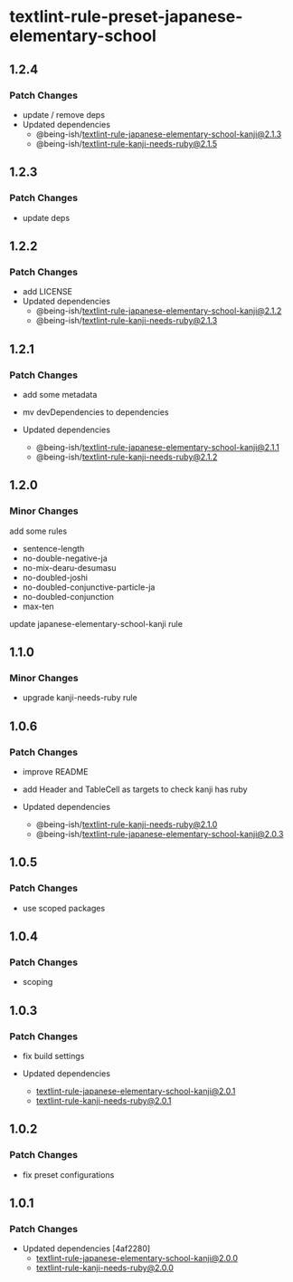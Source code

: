 # textlint-rule-preset-japanese-elementary-school

## 1.2.4

### Patch Changes

- update / remove deps
- Updated dependencies
  - @being-ish/textlint-rule-japanese-elementary-school-kanji@2.1.3
  - @being-ish/textlint-rule-kanji-needs-ruby@2.1.5

## 1.2.3

### Patch Changes

- update deps

## 1.2.2

### Patch Changes

- add LICENSE
- Updated dependencies
  - @being-ish/textlint-rule-japanese-elementary-school-kanji@2.1.2
  - @being-ish/textlint-rule-kanji-needs-ruby@2.1.3

## 1.2.1

### Patch Changes

- add some metadata
- mv devDependencies to dependencies

- Updated dependencies
  - @being-ish/textlint-rule-japanese-elementary-school-kanji@2.1.1
  - @being-ish/textlint-rule-kanji-needs-ruby@2.1.2

## 1.2.0

### Minor Changes

add some rules

- sentence-length
- no-double-negative-ja
- no-mix-dearu-desumasu
- no-doubled-joshi
- no-doubled-conjunctive-particle-ja
- no-doubled-conjunction
- max-ten

update japanese-elementary-school-kanji rule

## 1.1.0

### Minor Changes

- upgrade kanji-needs-ruby rule

## 1.0.6

### Patch Changes

- improve README
- add Header and TableCell as targets to check kanji has ruby

- Updated dependencies
  - @being-ish/textlint-rule-kanji-needs-ruby@2.1.0
  - @being-ish/textlint-rule-japanese-elementary-school-kanji@2.0.3

## 1.0.5

### Patch Changes

- use scoped packages

## 1.0.4

### Patch Changes

- scoping

## 1.0.3

### Patch Changes

- fix build settings

- Updated dependencies
  - textlint-rule-japanese-elementary-school-kanji@2.0.1
  - textlint-rule-kanji-needs-ruby@2.0.1

## 1.0.2

### Patch Changes

- fix preset configurations

## 1.0.1

### Patch Changes

- Updated dependencies [4af2280]
  - textlint-rule-japanese-elementary-school-kanji@2.0.0
  - textlint-rule-kanji-needs-ruby@2.0.0
